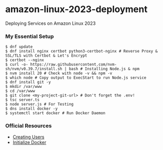 # amazon-linux-2023-deployment
Deploying Services on Amazon Linux 2023

### My Essential Setup

```
$ dnf update
$ dnf install nginx certbot python3-certbot-nginx # Reverse Proxy & SSL/TLS with Certbot & Let's Encrypt
$ certbot --nginx
$ curl -o- https://raw.githubusercontent.com/nvm-sh/nvm/v0.39.7/install.sh | bash # Installing Node.js & npm
$ nvm install 20 # Check with node -v && npm -v
$ which node # Copy output to ExecStart to run Node.js service
$ dnf install git -y
$ mkdir /var/www
$ cd /var/www
$ git clone <my-project-git-url> # Don't forget the .env!
$ tsc server.ts
$ node server.js # For Testing
$ dns install docker -y
$ systemctl start docker # Run Docker Daemon
```

### Official Resources

- [Creating Users](https://docs.aws.amazon.com/AWSEC2/latest/UserGuide/managing-users.html)
- [Initialize Docker](https://docs.aws.amazon.com/serverless-application-model/latest/developerguide/install-docker.html)
